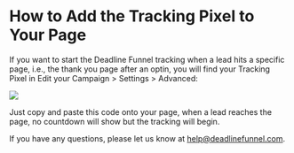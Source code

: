 # How to Add the Tracking Pixel to Your Page

If you want to start the Deadline Funnel tracking when a lead hits a specific page, i.e., the thank you page after an optin, you will find your Tracking Pixel in Edit your Campaign &gt; Settings &gt; Advanced:

![](https://d33v4339jhl8k0.cloudfront.net/docs/assets/53974d6ce4b0c76107b109d1/images/5a860a8f0428634376d02fb4/file-2ChyyvrWxg.png)

Just copy and paste this code onto your page, when a lead reaches the page, no countdown will show but the tracking will begin.

If you have any questions, please let us know at [help@deadlinefunnel.com](mailto:mailto:help@deadlinefunnel.com).

